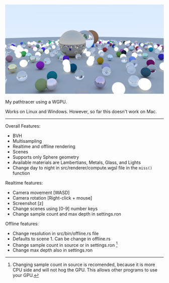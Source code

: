 ![render](mdimg.png)

My pathtracer using a WGPU.

Works on Linux and Windows. However, so far this doesn't work on Mac.

---

Overall Features:

- BVH
- Multisampling
- Realtime and offline rendering
- Scenes
- Supports only Sphere geometry
- Available materials are Lambertians, Metals, Glass, and Lights
- Change day to night in src/renderer/compute.wgsl file in the `miss()` function


Realtime features: 

- Camera movement [WASD]
- Camera rotation [Right-click + mouse]
- Screenshot [z]
- Change scenes using [0-9] number keys
- Change sample count and max depth in settings.ron


Offline features: 

- Change resolution in src/bin/offline.rs file
- Defaults to scene 1. Can be change in offline.rs
- Change sample count in source or in settings.ron [^1]
- Change max depth also in settings.ron


[^1]: Changing sample count in source is recomended, because it is more CPU side and will not hog the GPU. This allows other programs to use your GPU.